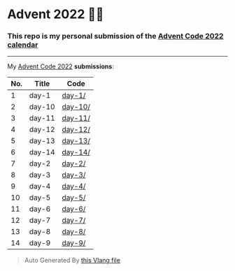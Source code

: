 # Advent 2022 👨‍💻

### This repo is my personal submission of the [Advent Code 2022 calendar](https://adventofcode.com/2022)

---

My [Advent Code 2022](https://adventofcode.com/2022) **submissions**:

| No. | Title | Code |
| --- | ----- | ---- |
| 1 | day-1 | [day-1/](./day-1/) |
| 2 | day-10 | [day-10/](./day-10/) |
| 3 | day-11 | [day-11/](./day-11/) |
| 4 | day-12 | [day-12/](./day-12/) |
| 5 | day-13 | [day-13/](./day-13/) |
| 6 | day-14 | [day-14/](./day-14/) |
| 7 | day-2 | [day-2/](./day-2/) |
| 8 | day-3 | [day-3/](./day-3/) |
| 9 | day-4 | [day-4/](./day-4/) |
| 10 | day-5 | [day-5/](./day-5/) |
| 11 | day-6 | [day-6/](./day-6/) |
| 12 | day-7 | [day-7/](./day-7/) |
| 13 | day-8 | [day-8/](./day-8/) |
| 14 | day-9 | [day-9/](./day-9/) |

> Auto Generated By [this Vlang file](./gen-readme.v)